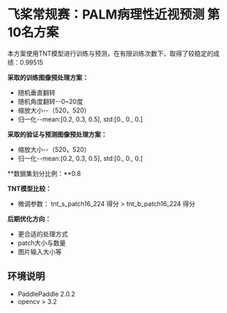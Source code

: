 # 飞桨常规赛：PALM病理性近视预测 第10名方案

本方案使用TNT模型进行训练与预测，在有限训练次数下，取得了较稳定的成绩：0.99515

**采取的训练图像预处理方案：**

* 随机垂直翻转
* 随机角度翻转--0~20度
* 缩放大小--（520，520）
* 归一化--mean:[0.2, 0.3, 0.5], std:[0., 0., 0.]

**采取的验证与预测图像预处理方案：**

* 缩放大小--（520，520）
* 归一化--mean:[0.2, 0.3, 0.5], std:[0., 0., 0.]

**数据集划分比例：**0.8

**TNT模型比较：**

* 微调参数： tnt_s_patch16_224 得分 > tnt_b_patch16_224 得分

**后期优化方向：**

* 更合适的处理方式
* patch大小与数量
* 图片输入大小等

## 环境说明

* PaddlePaddle 2.0.2
* opencv > 3.2

